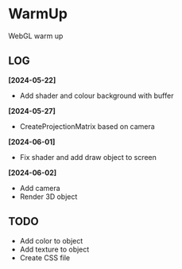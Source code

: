 # WarmUp
WebGL warm up

## LOG
**[2024-05-22]** 
  * Add shader and colour background with buffer
    
**[2024-05-27]**
  * CreateProjectionMatrix based on camera
    
**[2024-06-01]**
  * Fix shader and add draw object to screen
    
**[2024-06-02]**
  * Add camera
  * Render 3D object

## TODO
* Add color to object
* Add texture to object
* Create CSS file
